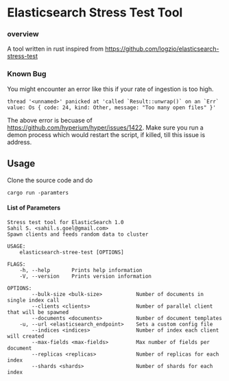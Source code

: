 # Elasticsearch Stress Test Tool

### overview
A tool written in rust inspired from https://github.com/logzio/elasticsearch-stress-test

### Known Bug

You might encounter an error like this if your rate of ingestion is too high.
```
thread '<unnamed>' panicked at 'called `Result::unwrap()` on an `Err` value: Os { code: 24, kind: Other, message: "Too many open files" }'
```

The above error is becuase of https://github.com/hyperium/hyper/issues/1422. Make sure you run a demon process which would restart the script, if killed, till this issue is address.

## Usage

Clone the source code and do
```
cargo run -paramters
```

#### List of Parameters

```
Stress test tool for ElasticSearch 1.0
Sahil S. <sahil.s.goel@gmail.com>
Spawn clients and feeds random data to cluster

USAGE:
    elasticsearch-stree-test [OPTIONS]

FLAGS:
    -h, --help       Prints help information
    -V, --version    Prints version information

OPTIONS:
        --bulk-size <bulk-size>           Number of documents in single index call
        --clients <clients>               Number of parallel client that will be spawned
        --documents <documents>           Number of document templates
    -u, --url <elasticsearch_endpoint>    Sets a custom config file
        --indices <indices>               Number of index each client will created
        --max-fields <max-fields>         Max number of fields per document
        --replicas <replicas>             Number of replicas for each index
        --shards <shards>                 Number of shards for each index
```